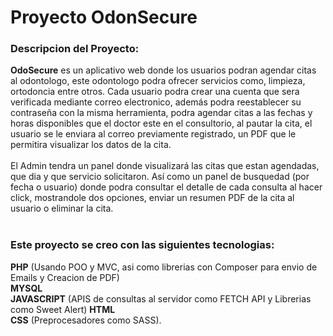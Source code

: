 <h1>Proyecto OdonSecure</h1>

<h3>Descripcion del Proyecto:</h3>
  <strong>OdoSecure</strong> es un aplicativo web donde los usuarios podran agendar citas al odontologo, este odontologo podra ofrecer servicios como, limpieza, ortodoncia entre otros. Cada usuario podra crear una cuenta que sera verificada mediante correo electronico, además podra reestablecer su contraseña con la misma herramienta, podra agendar citas a las fechas y horas disponibles que el doctor este en el consultorio, al pautar la cita, el usuario se le enviara al correo previamente registrado, un PDF que le permitira visualizar los datos de la cita.<br/><br/> El Admin tendra un panel donde visualizará las citas que estan agendadas, que dia y que servicio solicitaron. Así como un panel de busquedad (por fecha o usuario) donde podra consultar el detalle de cada consulta al hacer click, mostrandole dos opciones, enviar un resumen PDF de la cita al usuario o eliminar la cita.<br/><br/>

<h3>Este proyecto se creo con las siguientes tecnologias:</h3>
    <strong>PHP</strong> (Usando POO y MVC, asi como librerias con Composer para envio de Emails y Creacion de PDF)<br/>
    <strong>MYSQL</strong><br/>
    <strong>JAVASCRIPT</strong> (APIS de consultas al servidor como FETCH API y Librerias como Sweet Alert)
    <strong>HTML</strong><br/>
    <strong>CSS</strong> (Preprocesadores como SASS).<br/>
